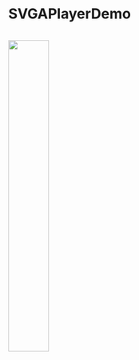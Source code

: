 # SVGAPlayerDemo

<br/> <image src="https://github.com/selfimprW/SVGAPlayerDemo/blob/master/image/image1.jpg?raw=true" width=40% height=40%/>
<br/>